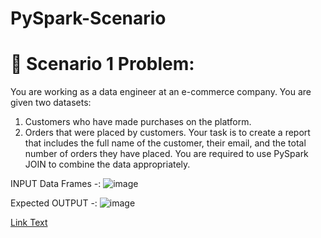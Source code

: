 # PySpark-Scenario
# 🚨 Scenario 1 Problem:
You are working as a data engineer at an e-commerce company. You are given two datasets:
1.	Customers who have made purchases on the platform.
2.	Orders that were placed by customers.
Your task is to create a report that includes the full name of the customer, their email, and the total number of orders they have placed. You are required to use PySpark JOIN to combine the data appropriately.

INPUT Data Frames -:
![image](https://github.com/user-attachments/assets/d192343e-9e82-4a0b-9bc9-3a94e271ecc5)

Expected OUTPUT -: 
![image](https://github.com/user-attachments/assets/014b0a00-bec5-40c2-854b-9b3a9aafdddd)

[Link Text]([relative/path/to/file.py](https://github.com/Paritosh135/PySpark-Scenario/blob/main/Scenario-1-Problem.py))
